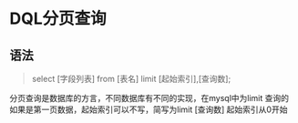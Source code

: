 # DQL分页查询

## 语法

>select [字段列表] from [表名] limit [起始索引],[查询数];

分页查询是数据库的方言，不同数据库有不同的实现，在mysql中为limit
查询的如果是第一页数据，起始索引可以不写，简写为limit [查询数]
起始索引从0开始
